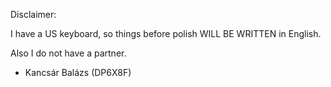 Disclaimer:

I have a US keyboard, so things before polish WILL BE WRITTEN in English.

Also I do not have a partner.

- Kancsár Balázs (DP6X8F)
